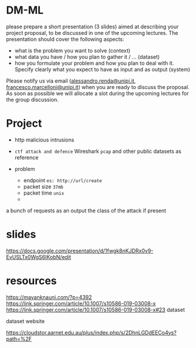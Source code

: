 # DM-ML

please prepare a short presentation (3 slides) aimed at describing your project proposal, to be discussed in one of the upcoming lectures.
The presentation should cover the following aspects:
- what is the problem you want to solve (context)
- what data you have / how you plan to gather it / … (dataset)
- how you formulate your problem and how you plan to deal with it. Specify clearly what you expect to have as input and as output (system)

Please notify us via email (alessandro.renda@unipi.it, francesco.marcelloni@unipi.it) when you are ready to discuss the proposal. As soon as possible we will allocate a slot during the upcoming lectures for the group discussion.

# Project

- http malicious intrusions
- `ctf attack and defence` Wireshark `pcap` and other public datasets as reference

- problem 

	- endpoint 			`es: http://url/create`
	- packet size 		`37mb`
	- packet time		`unix`
	- 

a bunch of requests as an output the class of the attack if present

# slides
https://docs.google.com/presentation/d/1fwgk8nKJDRx0v9-EvUSLTx0WgS6IKobN/edit

# resources

https://mayanknauni.com/?p=4392
https://link.springer.com/article/10.1007/s10586-019-03008-x
https://link.springer.com/article/10.1007/s10586-019-03008-x#23 dataset


dataset website

https://cloudstor.aarnet.edu.au/plus/index.php/s/2DhnLGDdEECo4ys?path=%2F


